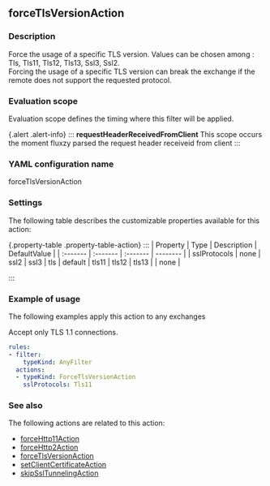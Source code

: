 ## forceTlsVersionAction

### Description

Force the usage of a specific TLS version. Values can be chosen among : Tls, Tls11, Tls12, Tls13, Ssl3, Ssl2. <br/>Forcing the usage of a specific TLS version can break the exchange if the remote does not support the requested protocol.

### Evaluation scope

Evaluation scope defines the timing where this filter will be applied. 

{.alert .alert-info}
:::
**requestHeaderReceivedFromClient** This scope occurs the moment fluxzy parsed the request header receiveid from client
:::

### YAML configuration name

forceTlsVersionAction

### Settings

The following table describes the customizable properties available for this action: 

{.property-table .property-table-action}
:::
| Property | Type | Description | DefaultValue |
| :------- | :------- | :------- | -------- |
| sslProtocols | none \| ssl2 \| ssl3 \| tls \| default \| tls11 \| tls12 \| tls13 |  | none |

:::
### Example of usage

The following examples apply this action to any exchanges

Accept only TLS 1.1 connections.

```yaml
rules:
- filter:
    typeKind: AnyFilter
  actions:
  - typeKind: ForceTlsVersionAction
    sslProtocols: Tls11
```



### See also

The following actions are related to this action: 

 - [forceHttp11Action](forceHttp11Action)
 - [forceHttp2Action](forceHttp2Action)
 - [forceTlsVersionAction](forceTlsVersionAction)
 - [setClientCertificateAction](setClientCertificateAction)
 - [skipSslTunnelingAction](skipSslTunnelingAction)

